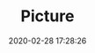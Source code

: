 ---
weight: 1
images:
- /images/edited/28.jpeg
title: Picture
date: 2020-02-28 17:28:26
tags: [luminar neo,work,unknown,Pixel 3 XL,4.44,person]
---
